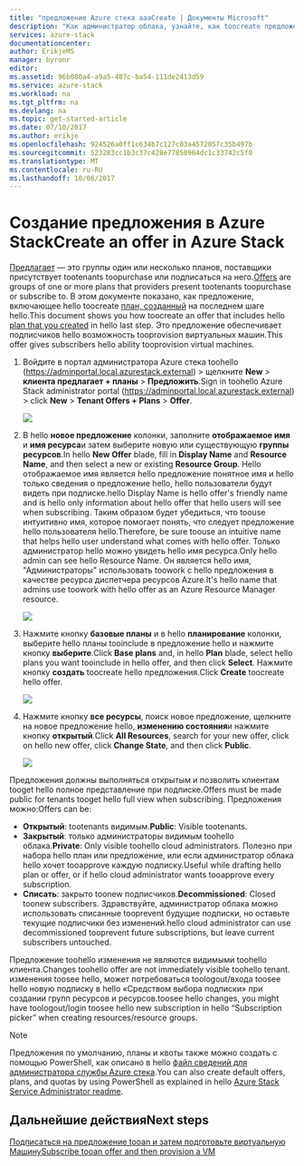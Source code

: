 ```yaml
---
title: "предложение Azure стека aaaCreate | Документы Microsoft"
description: "Как администратор облака, узнайте, как toocreate предложение для клиентов в Azure стека."
services: azure-stack
documentationcenter: 
author: ErikjeMS
manager: byronr
editor: 
ms.assetid: 96b080a4-a9a5-407c-ba54-111de2413d59
ms.service: azure-stack
ms.workload: na
ms.tgt_pltfrm: na
ms.devlang: na
ms.topic: get-started-article
ms.date: 07/10/2017
ms.author: erikje
ms.openlocfilehash: 924526a0ff1c634b7c127c03a4572057c35b497b
ms.sourcegitcommit: 523283cc1b3c37c428e77850964dc1c33742c5f0
ms.translationtype: MT
ms.contentlocale: ru-RU
ms.lasthandoff: 10/06/2017
---
```

# <a name="create-an-offer-in-azure-stack"></a><span data-ttu-id="b69fa-103">Создание предложения в Azure Stack</span><span class="sxs-lookup"><span data-stu-id="b69fa-103">Create an offer in Azure Stack</span></span>
<span data-ttu-id="b69fa-104">[Предлагает](azure-stack-key-features.md) — это группы один или несколько планов, поставщики присутствует tootenants toopurchase или подписаться на него.</span><span class="sxs-lookup"><span data-stu-id="b69fa-104">[Offers](azure-stack-key-features.md) are groups of one or more plans that providers present tootenants toopurchase or subscribe to.</span></span> <span data-ttu-id="b69fa-105">В этом документе показано, как предложение, включающее hello toocreate [план, созданный](azure-stack-create-plan.md) на последнем шаге hello.</span><span class="sxs-lookup"><span data-stu-id="b69fa-105">This document shows you how toocreate an offer that includes hello [plan that you created](azure-stack-create-plan.md) in hello last step.</span></span> <span data-ttu-id="b69fa-106">Это предложение обеспечивает подписчиков hello возможность tooprovision виртуальных машин.</span><span class="sxs-lookup"><span data-stu-id="b69fa-106">This offer gives subscribers hello ability tooprovision virtual machines.</span></span>

1. <span data-ttu-id="b69fa-107">Войдите в портал администратора Azure стека toohello (https://adminportal.local.azurestack.external) > щелкните **New** > **клиента предлагает + планы**  >   **Предложить**.</span><span class="sxs-lookup"><span data-stu-id="b69fa-107">Sign in toohello Azure Stack administrator portal (https://adminportal.local.azurestack.external) > click **New** > **Tenant Offers + Plans** > **Offer**.</span></span>

   ![](media/azure-stack-create-offer/image01.png)
2. <span data-ttu-id="b69fa-108">В hello **новое предложение** колонки, заполните **отображаемое имя** и **имя ресурса**и затем выберите новую или существующую **группы ресурсов**.</span><span class="sxs-lookup"><span data-stu-id="b69fa-108">In hello **New Offer** blade, fill in **Display Name** and **Resource Name**, and then select a new or existing **Resource Group**.</span></span> <span data-ttu-id="b69fa-109">Hello отображаемое имя является hello предложение понятное имя и hello только сведения о предложение hello, hello пользователи будут видеть при подписке.</span><span class="sxs-lookup"><span data-stu-id="b69fa-109">hello Display Name is hello offer's friendly name and is hello only information about hello offer that hello users will see when subscribing.</span></span> <span data-ttu-id="b69fa-110">Таким образом будет убедиться, что toouse интуитивно имя, которое помогает понять, что следует предложение hello пользователя hello.</span><span class="sxs-lookup"><span data-stu-id="b69fa-110">Therefore, be sure toouse an intuitive name that helps hello user understand what comes with hello offer.</span></span> <span data-ttu-id="b69fa-111">Только администратор hello можно увидеть hello имя ресурса.</span><span class="sxs-lookup"><span data-stu-id="b69fa-111">Only hello admin can see hello Resource Name.</span></span> <span data-ttu-id="b69fa-112">Он является hello имя, "Администраторы" использовать toowork с hello предложения в качестве ресурса диспетчера ресурсов Azure.</span><span class="sxs-lookup"><span data-stu-id="b69fa-112">It's hello name that admins use toowork with hello offer as an Azure Resource Manager resource.</span></span>

   ![](media/azure-stack-create-offer/image01a.png)
3. <span data-ttu-id="b69fa-113">Нажмите кнопку **базовые планы** и в hello **планирование** колонки, выберите hello планы tooinclude в предложение hello и нажмите кнопку **выберите**.</span><span class="sxs-lookup"><span data-stu-id="b69fa-113">Click **Base plans** and, in hello **Plan** blade, select hello plans you want tooinclude in hello offer, and then click **Select**.</span></span> <span data-ttu-id="b69fa-114">Нажмите кнопку **создать** toocreate hello предложения.</span><span class="sxs-lookup"><span data-stu-id="b69fa-114">Click **Create** toocreate hello offer.</span></span>

   ![](media/azure-stack-create-offer/image02.png)
4. <span data-ttu-id="b69fa-115">Нажмите кнопку **все ресурсы**, поиск новое предложение, щелкните на новое предложение hello, **изменению состояния**и нажмите кнопку **открытый**.</span><span class="sxs-lookup"><span data-stu-id="b69fa-115">Click **All Resources**, search for your new offer, click on hello new offer, click **Change State**, and then click **Public**.</span></span>

   ![](media/azure-stack-create-offer/image03.png)

<span data-ttu-id="b69fa-116">Предложения должны выполняться открытым и позволить клиентам tooget hello полное представление при подписке.</span><span class="sxs-lookup"><span data-stu-id="b69fa-116">Offers must be made public for tenants tooget hello full view when subscribing.</span></span> <span data-ttu-id="b69fa-117">Предложения можно:</span><span class="sxs-lookup"><span data-stu-id="b69fa-117">Offers can be:</span></span>

* <span data-ttu-id="b69fa-118">**Открытый**: tootenants видимым.</span><span class="sxs-lookup"><span data-stu-id="b69fa-118">**Public**: Visible tootenants.</span></span>
* <span data-ttu-id="b69fa-119">**Закрытый**: только администраторы видимым toohello облака.</span><span class="sxs-lookup"><span data-stu-id="b69fa-119">**Private**: Only visible toohello cloud administrators.</span></span> <span data-ttu-id="b69fa-120">Полезно при набора hello план или предложение, или если администратор облака hello хочет tooapprove каждую подписку.</span><span class="sxs-lookup"><span data-stu-id="b69fa-120">Useful while drafting hello plan or offer, or if hello cloud administrator wants tooapprove every subscription.</span></span>
* <span data-ttu-id="b69fa-121">**Списать**: закрыто toonew подписчиков.</span><span class="sxs-lookup"><span data-stu-id="b69fa-121">**Decommissioned**: Closed toonew subscribers.</span></span> <span data-ttu-id="b69fa-122">Здравствуйте, администратор облака можно использовать списанные tooprevent будущие подписки, но оставьте текущие подписчики без изменений.</span><span class="sxs-lookup"><span data-stu-id="b69fa-122">hello cloud administrator can use decommissioned tooprevent future subscriptions, but leave current subscribers untouched.</span></span>

<span data-ttu-id="b69fa-123">Предложение toohello изменения не являются видимыми toohello клиента.</span><span class="sxs-lookup"><span data-stu-id="b69fa-123">Changes toohello offer are not immediately visible toohello tenant.</span></span> <span data-ttu-id="b69fa-124">изменения toosee hello, может потребоваться toologout/входа toosee hello новую подписку в hello «Средством выбора подписки» при создании групп ресурсов и ресурсов.</span><span class="sxs-lookup"><span data-stu-id="b69fa-124">toosee hello changes, you might have toologout/login toosee hello new subscription in hello “Subscription picker” when creating resources/resource groups.</span></span>

> [!NOTE]
><span data-ttu-id="b69fa-125">Предложения по умолчанию, планы и квоты также можно создать с помощью PowerShell, как описано в hello [файл сведений для администратора службы Azure стека](https://github.com/Azure/AzureStack-Tools/tree/master/ServiceAdmin).</span><span class="sxs-lookup"><span data-stu-id="b69fa-125">You can also create default offers, plans, and quotas by using PowerShell as explained in hello [Azure Stack Service Administrator readme](https://github.com/Azure/AzureStack-Tools/tree/master/ServiceAdmin).</span></span>
>


## <a name="next-steps"></a><span data-ttu-id="b69fa-126">Дальнейшие действия</span><span class="sxs-lookup"><span data-stu-id="b69fa-126">Next steps</span></span>
[<span data-ttu-id="b69fa-127">Подписаться на предложение tooan и затем подготовьте виртуальную Машину</span><span class="sxs-lookup"><span data-stu-id="b69fa-127">Subscribe tooan offer and then provision a VM</span></span>](azure-stack-subscribe-plan-provision-vm.md)
